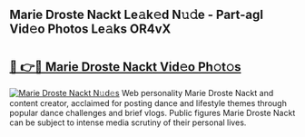## Marie Droste Nackt Le𝚊k𝚎d N𝚞𝚍e - Part-agI Vid𝚎o Photos Le𝚊ks OR4vX

# <h2><a href="http://fb41n0w.evod.top/?m=Marie+Droste+Nackt">🔗 👉🔴 Marie Droste Nackt Vid𝚎o Ph𝚘t𝚘s</a></h2>

[![Marie Droste Nackt N𝚞d𝚎s](https://i.imgur.com/8V9OHl7.gif)](http://fb41n0w.evod.top/?m=Marie+Droste+Nackt)
Web personality Marie Droste Nackt and content creator, acclaimed for posting dance and lifestyle themes through popular dance challenges and brief vlogs. Public figures Marie Droste Nackt can be subject to intense media scrutiny of their personal lives. 
